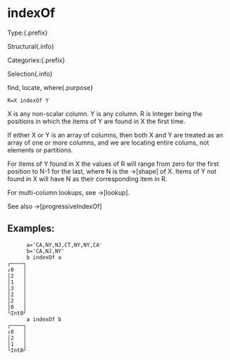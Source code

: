 # indexOf

Type:{.prefix}

Structural{.info}

Categories:{.prefix}

Selection{.info}

find, locate, where{.purpose}

~~~
R=X indexOf Y
~~~

X is any non-scalar column. Y is any column.
R is Integer being the positions in which the items of Y are found in X the first time.

If either X or Y is an array of columns, then both X and Y are treated as
an array of one or more columns, and we are locating entire colums, not
elements or partitions.

For items of Y found in X the values of R will range from zero for the first position to
N-1 for the last, where N is the →[shape] of X.
Items of Y not found in X will have N as their
corresponding item in R.

For multi-column lookups, see →[lookup].

See also →[progressiveIndexOf]

## Examples:

~~~
      a='CA,NY,NJ,CT,NY,NY,CA'
      b='CA,NJ,NY'
      b indexOf a
┌────┐
↓0   │
│2   │
│1   │
│3   │
│2   │
│2   │
│0   │
└Int8┘
      a indexOf b
┌────┐
↓0   │
│2   │
│1   │
└Int8┘
~~~

